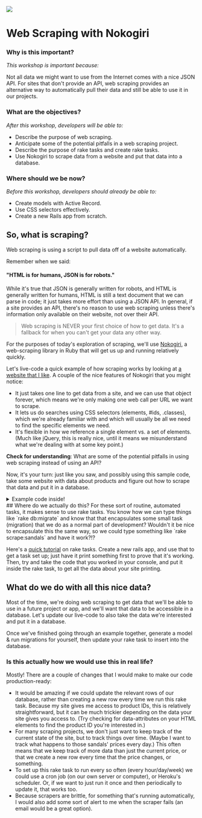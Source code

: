 ![](https://ga-dash.s3.amazonaws.com/production/assets/logo-9f88ae6c9c3871690e33280fcf557f33.png)

# Web Scraping with Nokogiri

### Why is this important?
<!-- framing the "why" in big-picture/real world examples -->
*This workshop is important because:*

Not all data we might want to use from the Internet comes with a nice JSON API. For sites that don't provide an API, web scraping provides an alternative way to automatically pull their data and still be able to use it in our projects.

### What are the objectives?
<!-- specific/measurable goal for students to achieve -->
*After this workshop, developers will be able to:*

* Describe the purpose of web scraping.
* Anticipate some of the potential pitfalls in a web scraping project.  
* Describe the purpose of rake tasks and create rake tasks.
* Use Nokogiri to scrape data from a website and put that data into a database.

### Where should we be now?
<!-- call out the skills that are prerequisites -->
*Before this workshop, developers should already be able to:*

- Create models with Active Record.  
- Use CSS selectors effectively.
- Create a new Rails app from scratch.

## So, what is scraping?
Web scraping is using a script to pull data off of a website automatically.

Remember when we said:
#### "HTML is for humans, JSON is for robots."
While it's true that JSON is generally written for robots, and HTML is generally written for humans, HTML is still a text document that we can parse in code; it just takes more effort than using a JSON API. In general, if a site provides an API, there's no reason to use web scraping unless there's information only available on their website, not over their API.

> Web scraping is NEVER your first choice of how to get data. It's a fallback for when you can't get your data any other way.

For the purposes of today's exploration of scraping, we'll use [Nokogiri](http://www.nokogiri.org/), a web-scraping library in Ruby that will get us up and running relatively quickly.

Let's live-code a quick example of how scraping works by looking at [a website that I like](rainbowsandals.com). A couple of the nice features of Nokogiri that you might notice:

* It just takes one line to get data from a site, and we can use that object forever, which means we're only making one web call per URL we want to scrape.
* It lets us do searches using CSS selectors (elements, #ids, .classes), which we're already familiar with and which will usually be all we need to find the specific elements we need.
* It's flexible in how we reference a single element vs. a set of elements. (Much like jQuery, this is really nice, until it means we misunderstand what we're dealing with at some key point.)

**Check for understanding**: What are some of the potential pitfalls in using web scraping instead of using an API?

<!-- ideas for instructors: undocumented, brittle (and they're not likely to announce changes), not formatted correctly (everything is a string) -->

Now, it's your turn: just like you saw, and possibly using this sample code, take some website with data about products and figure out how to scrape that data and put it in a database.

<details><summary>Example code inside!</summary>

```rb
doc = Nokogiri::HTML(open('https://www.rainbowsandals.com/products-all/womens/sandals'))
doc.css('.itemListing').each do |listing|
  name = listing.at_css('.itemPictureDescription').text.strip
  pid = listing.at_css('.itemNumber').text.strip.split(' ').last
  p name
  p pid
end
```

</details>
## Where do we actually do this?
For these sort of routine, automated tasks, it makes sense to use rake tasks. You know how we can type things like `rake db:migrate` and know that that encapsulates some small task (migration) that we do as a normal part of development? Wouldn't it be nice to encapsulate this the same way, so we could type something like `rake scrape:sandals` and have it work?!?

Here's a [quick tutorial](http://railsguides.net/how-to-generate-rake-task/) on rake tasks. Create a new rails app, and use that to get a task set up; just have it print something first to prove that it's working. Then, try and take the code that you worked in your console, and put it inside the rake task, to get all the data about your site printing.

## What do we do with all this nice data?
Most of the time, we're doing web scraping to get data that we'll be able to use in a future project or app, and we'll want that data to be accessible in a database. Let's update our live-code to also take the data we're interested and put it in a database.

Once we've finished going through an example together, generate a model & run migrations for yourself, then update your rake task to insert into the database.

### Is this actually how we would use this in real life?
Mostly! There are a couple of changes that I would make to make our code production-ready:
* It would be amazing if we could update the relevant rows of our database, rather than creating a new row every time we run this rake task. Because my site gives me access to product IDs, this is relatively straightforward, but it can be much trickier depending on the data your site gives you access to. (Try checking for data-attributes on your HTML elements to find the product ID you're interested in.)
* For many scraping projects, we don't just want to keep track of the current state of the site, but to track things over time. (Maybe I want to track what happens to those sandals' prices every day.) This often means that we keep track of more data than just the current price, or that we create a new row every time that the price changes, or something.
* To set up this rake task to run every so often (every hour/day/week) we could use a cron job (on our own server or computer), or Heroku's scheduler. Or, if we want to just run it once and then periodically to update it, that works too.
* Because scrapers are brittle, for something that's running automatically, I would also add some sort of alert to me when the scraper fails (an email would be a great option).
